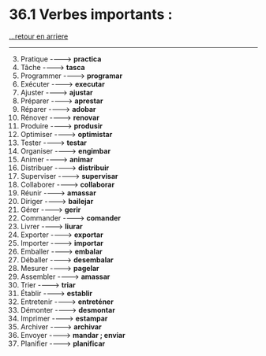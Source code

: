 # 36.1 Verbes importants : 

[...retour en arriere](../../../menu_fiches.md)

---

3. Pratique  ----> **practica**
4. Tâche  ----> **tasca**
5. Programmer  ----> **programar**
6. Exécuter  ----> **executar**
7. Ajuster  ----> **ajustar**
9. Préparer  ----> **aprestar**
10. Réparer  ----> **adobar**
11. Rénover  ----> **renovar**
14. Produire  ----> **produsir**
15. Optimiser  ----> **optimistar**
15. Tester  ----> **testar**
16. Organiser  ----> **engimbar**
17. Animer  ----> **animar**
19. Distribuer  ----> **distribuir**
20. Superviser  ----> **supervisar**
22. Collaborer  ----> **collaborar**
23. Réunir  ----> **amassar**
24. Diriger  ----> **bailejar**
25. Gérer  ----> **gerir**
28. Commander  ----> **comander**
29. Livrer  ----> **liurar**
30. Exporter  ----> **exportar**
31. Importer  ----> **importar**
33. Emballer  ----> **embalar**
34. Déballer  ----> **desembalar**
35. Mesurer  ----> **pagelar**
36. Assembler  ----> **amassar**
37. Trier  ----> **triar**
39. Établir  ----> **establir**
40. Entretenir  ----> **entreténer**
41. Démonter  ----> **desmontar**
44. Imprimer  ----> **estampar**
46. Archiver  ----> **archivar**
47. Envoyer  ----> **mandar ; enviar**
50. Planifier  ----> **planificar**